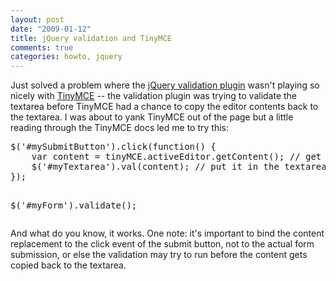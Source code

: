 ```yaml
--- 
layout: post
date: "2009-01-12"
title: jQuery validation and TinyMCE
comments: true
categories: howto, jquery
---
```


Just solved a problem where the <a href="http://docs.jquery.com/Plugins/Validation">jQuery validation plugin</a> wasn't playing so nicely with <a href="http://wiki.moxiecode.com/index.php/TinyMCE:Index">TinyMCE</a> -- the validation plugin was trying to validate the textarea before TinyMCE had a chance to copy the editor contents back to the textarea. I was about to yank TinyMCE out of the page but a little reading through the TinyMCE docs led me to try this:

<div class="CodeRay">
  <div class="code"><pre>$('#mySubmitButton').click(function() {
    var content = tinyMCE.activeEditor.getContent(); // get the content
    $('#myTextarea').val(content); // put it in the textarea
});

$('#myForm').validate();</pre></div>
</div>


And what do you know, it works. One note: it's important to bind the content replacement to the click event of the submit button, not to the actual form submission, or else the validation may try to run before the content gets copied back to the textarea.